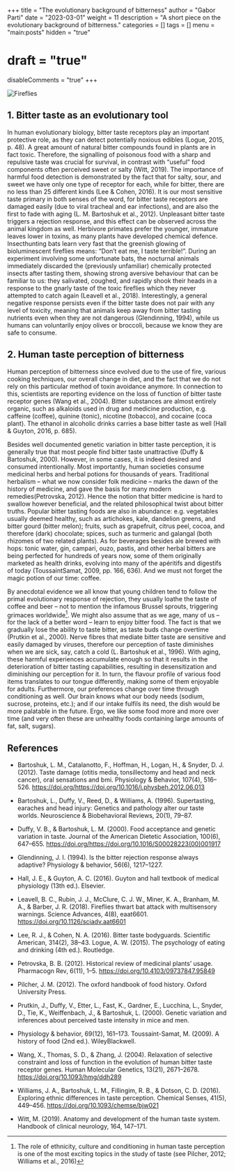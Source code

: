 +++
title = "The evolutionary background of bitterness"
author = "Gabor Parti"
date = "2023-03-01"
weight = 11
description = "A short piece on the evolutionary background of bitterness."
categories = []
tags = []
menu = "main:posts"
hidden = "true"
# draft = "true"
disableComments = "true"
+++

<!-- A picture of fireflies insterted below -->
![Fireflies](/images/fireflies.jpg)

## 1. Bitter taste as an evolutionary tool

In human evolutionary biology, bitter taste receptors
play an important protective role, as they can detect
potentially noxious edibles (Logue, 2015, p. 48). A
great amount of natural bitter compounds found in
plants are in fact toxic. Therefore, the signalling of
poisonous food with a sharp and repulsive taste was
crucial for survival, in contrast with “useful” food
components often perceived sweet or salty (Witt,
2019). The importance of harmful food detection
is demonstrated by the fact that for salty, sour, and
sweet we have only one type of receptor for each,
while for bitter, there are no less than 25 different
kinds (Lee & Cohen, 2016). It is our most sensitive
taste primary in both senses of the word, for bitter
taste receptors are damaged easily (due to viral tracheal
and ear infections), and are also the first to fade
with aging (L. M. Bartoshuk et al., 2012). Unpleasant
bitter taste triggers a rejection response, and this
effect can be observed across the animal kingdom as
well. Herbivore primates prefer the younger, immature
leaves lower in toxins, as many plants have developed
chemical defence. Insecthunting
bats learn very fast that the greenish glowing of bioluminescent
fireflies means: “Don’t eat me, I taste terrible!”.
During an experiment involving some unfortunate
bats, the nocturnal animals immediately discarded
the (previously unfamiliar) chemically protected insects
after tasting them, showing strong aversive behaviour
that can be familiar to us: they salivated,
coughed, and rapidly shook their heads in a response
to the gnarly taste of the toxic fireflies which they
never attempted to catch again (Leavell et al., 2018).
Interestingly, a general negative response persists
even if the bitter taste does not pair with any level of
toxicity, meaning that animals keep away from bitter
tasting nutrients even when they are not dangerous
(Glendinning, 1994), while us humans can voluntarily
enjoy olives or broccoli, because we know they
are safe to consume.

## 2. Human taste perception of bitterness

Human perception of bitterness since evolved due to
the use of fire, various cooking techniques, our overall
change in diet, and the fact that we do not rely on
this particular method of toxin avoidance anymore.
In connection to this, scientists are reporting evidence
on the loss of function of bitter taste receptor
genes (Wang et al., 2004). Bitter substances are almost
entirely organic, such as alkaloids used in drug
and medicine production, e.g. caffeine (coffee), quinine
(tonic), nicotine (tobacco), and cocaine (coca
plant). The ethanol in alcoholic drinks carries a base
bitter taste as well (Hall & Guyton, 2016, p. 685).

Besides well documented genetic variation in bitter
taste perception, it is generally true that most people
find bitter taste unattractive (Duffy & Bartoshuk,
2000). However, in some cases, it is indeed desired
and consumed intentionally. Most importantly, human
societies consume medicinal herbs and herbal
potions for thousands of years. Traditional herbalism
– what we now consider folk medicine – marks
the dawn of the history of medicine, and gave the
basis for many modern remedies(Petrovska, 2012).
Hence the notion that bitter medicine is hard to swallow
however beneficial, and the related philosophical
twist about bitter truths. Popular bitter tasting
foods are also in abundance: e.g. vegetables usually
deemed healthy, such as artichokes, kale, dandelion
greens, and bitter gourd (bitter melon); fruits,
such as grapefruit, citrus peel, cocoa, and therefore
(dark) chocolate; spices, such as turmeric and galangal
(both rhizomes of two related plants). As for beverages
besides ale brewed with hops: tonic water,
gin, campari, ouzo, pastis, and other herbal bitters
are being perfected for hundreds of years now, some
of them originally marketed as health drinks, evolving
into many of the apéritifs and digestifs of today
(ToussaintSamat,
2009, pp. 166, 636). And we must
not forget the magic potion of our time: coffee.

By anecdotal evidence we all know that young
children tend to follow the primal evolutionary response
of rejection, they usually loathe the taste of
coffee and beer – not to mention the infamous Brussel
sprouts, triggering grimaces worldwide[^1]. We
might also assume that as we age, many of us –for
the lack of a better word –
learn to enjoy bitter
food. The fact is that we gradually lose the ability to
taste bitter, as taste buds change overtime (Prutkin
et al., 2000). Nerve fibres that mediate bitter taste
are sensitive and easily damaged by viruses, therefore
our perception of taste diminishes when we are
sick, say, catch a cold (L. Bartoshuk et al., 1996).
With aging, these harmful experiences accumulate
enough so that it results in the deterioration of bitter
tasting capabilities, resulting in desensitization
and diminishing our perception for it. In turn, the
flavour profile of various food items translates to
our tongue differently, making some of them enjoyable
for adults. Furthermore, our preferences change
over time through conditioning as well. Our brain
knows what our body needs (sodium, sucrose, proteins,
etc.); and if our intake fulfils its need, the dish
would be more palatable in the future. Ergo, we like
some food more and more over time (and very often
these are unhealthy foods containing large amounts
of fat, salt, sugars).

[^1]: The role of ethnicity, culture and conditioning in human
taste perception is one of the most exciting topics in the study
of taste (see Pilcher, 2012; Williams et al., 2016)

## References

* Bartoshuk, L. M., Catalanotto, F., Hoffman, H., Logan, H., & Snyder, D. J. (2012). Taste damage (otitis
media, tonsillectomy and head and neck cancer), oral sensations and bmi. Physiology & Behavior, 107(4), 516–526. https://doi.org/https://doi.org/10.1016/j.physbeh.2012.06.013

* Bartoshuk, L., Duffy, V., Reed, D., & Williams, A. (1996). Supertasting, earaches and head injury:
Genetics and pathology alter our taste worlds. Neuroscience & Biobehavioral Reviews, 20(1), 79–87.

* Duffy, V. B., & Bartoshuk, L. M. (2000). Food acceptance and genetic variation in taste. Journal of
the American Dietetic Association, 100(6), 647–655. https://doi.org/https://doi.org/10.1016/S00028223(00)001917

* Glendinning, J. I. (1994). Is the bitter rejection response always adaptive? Physiology & behavior, 56(6),
1217–1227. 

* Hall, J. E., & Guyton, A. C. (2016). Guyton and hall textbook of medical physiology (13th ed.). Elsevier.

* Leavell, B. C., Rubin, J. J., McClure, C. J. W., Miner, K. A., Branham, M. A., & Barber, J. R. (2018). Fireflies thwart bat attack with multisensory warnings. Science Advances, 4(8), eaat6601. https://doi.org/10.1126/sciadv.aat6601

* Lee, R. J., & Cohen, N. A. (2016). Bitter taste bodyguards. Scientific American, 314(2), 38–43.
Logue, A. W. (2015). The psychology of eating and drinking (4th ed.). Routledge. 

* Petrovska, B. B. (2012). Historical review of medicinal plants’ usage. Pharmacogn Rev, 6(11), 1–5.
https://doi.org/10.4103/09737847.95849

* Pilcher, J. M. (2012). The oxford handbook of food history.
Oxford University Press.

* Prutkin, J., Duffy, V., Etter, L., Fast, K., Gardner, E., Lucchina, L., Snyder, D., Tie, K., Weiffenbach, J., & Bartoshuk, L. (2000). Genetic variation and inferences about perceived taste intensity in mice and men. 

* Physiology & behavior, 69(12), 161–173. Toussaint-Samat, M. (2009). A history of food (2nd ed.). WileyBlackwell. 

* Wang, X., Thomas, S. D., & Zhang, J. (2004). Relaxation of selective constraint and loss of function
in the evolution of human bitter taste receptor genes. Human Molecular Genetics, 13(21), 2671–2678. https://doi.org/10.1093/hmg/ddh289

* Williams, J. A., Bartoshuk, L. M., Fillingim, R. B., & Dotson, C. D. (2016). Exploring ethnic differences
in taste perception. Chemical Senses, 41(5), 449–456. https://doi.org/10.1093/chemse/bjw021

* Witt, M. (2019). Anatomy and development of the human taste system. Handbook of clinical neurology, 164, 147–171.








